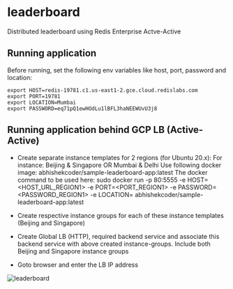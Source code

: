 # leaderboard
Distributed leaderboard using Redis Enterprise Actve-Active

## Running application 

Before running, set the following env variables like host, port, password and location:

    export HOST=redis-19781.c1.us-east1-2.gce.cloud.redislabs.com
    export PORT=19781
    export LOCATION=Mumbai
    export PASSWORD=eq71pQ1ewHOdLu1lBFL3haNEEWUvU3j8

## Running application behind GCP LB (Active-Active)

* Create separate instance templates for 2 regions (for Ubuntu 20.x): For instance: Beijing & Singapore OR Mumbai & Delhi
  Use following docker image: abhishekcoder/sample-leaderboard-app:latest
  The docker command to be used here: 
  sudo docker run -p 80:5555 -e HOST=<HOST_URL_REGION1> -e PORT=<PORT_REGION1> -e PASSWORD=<PASSWORD_REGION1> -e LOCATION=<REGION1> abhishekcoder/sample-leaderboard-app:latest

* Create respective instance groups for each of these instance templates (Beijing and Singapore)
* Create Global LB (HTTP), required backend service and associate this backend service with above created instance-groups. Include both Beijing and Singapore instance groups
* Goto browser and enter the LB IP address

![leaderboard](https://github.com/bestarch/leaderboard/assets/26322220/f956fc8a-6600-46b9-8884-f6e42783a364)
